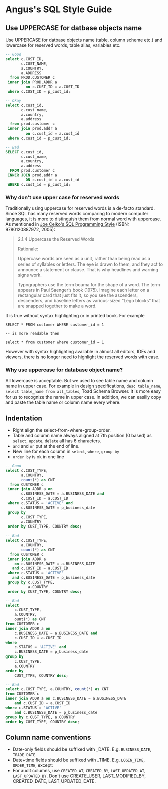 # Angus's SQL Style Guide

## Use UPPERCASE for datbase objects name

Use UPPERCASE for datbase objects name (table, column scheme etc.) and lowercase for reserved words, table alias, variables etc.

```sql
-- Good
select c.CUST_ID,
       c.CUST_NAME,
       a.COUNTRY,
       a.ADDRESS
  from PROD.CUSTOMER c
 inner join PROD.ADDR a
         on c.CUST_ID = a.CUST_ID
 where c.CUST_ID = p_cust_id;

-- Okay
select c.cust_id,
       c.cust_name,
       a.country,
       a.address
  from prod.customer c
 inner join prod.addr a
         on c.cust_id = a.cust_id
 where c.cust_id = p_cust_id;

-- Bad
SELECT c.cust_id,
       c.cust_name,
       a.country,
       a.address
  FROM prod.customer c
 INNER JOIN prod.addr a
         ON c.cust_id = a.cust_id
 WHERE c.cust_id = p_cust_id;
```

### Why don't use upper case for reserved words
Traditionally using uppercase for reserved words is a de-facto standard.  Since SQL has many reserved words comparing to modern computer languages, it is more to distinguish them from normal word with uppercase.  As mentioned in [Joe Celko's SQL Programming Style](https://learning.oreilly.com/library/view/joe-celkos-sql/9780120887972/) (ISBN: 9780120887972, 2005):

> 2.1.4 Uppercase the Reserved Words
>
> Rationale:
>
> Uppercase words are seen as a unit, rather than being read as a series of syllables or letters. The eye is drawn to them, and they act to announce a statement or clause. That is why headlines and warning signs work.
>
> Typographers use the term bouma for the shape of a word. The term appears in Paul Saenger’s book (1975). Imagine each letter on a rectangular card that just fits it, so you see the ascenders, descenders, and baseline letters as various-sized “Lego blocks” that are snapped together to make a word.

It is true without syntax highlighting or in printed book. For example
```plaintext
SELECT * FROM customer WHERE customer_id = 1

-- is more readable then

select * from customer where customer_id = 1
```

However with syntax highlighting available in almost all editors, IDEs and viewers, there is no longer need to highlight the reserved words with case.

### Why use uppercase for database object name?

All lowercase is acceptable.  But we used to see table name and column name in upper case. For example in design specifications, `desc table_name`, `select table_name from all_tables`, Toad Schema Browser. It is more easy for us to recognize the name in upper case. In addition, we can easiliy copy and paste the table name or column name every where.

## Indentation

* Right align the select-from-where-group-order.
* Table and column name always aligned at 7th position (0 based) as `select`, `update`, `delete` all has 6 characters.
* `and` and `or` put at the end of line.
* New line for each column in `select`, `where`, `group by`
* `order by` is ok in one line

```sql
-- Good
select c.CUST_TYPE,
       a.COUNTRY,
       count(*) as CNT       
  from CUSTOMER c
 inner join ADDR a on
       c.BUSINESS_DATE = a.BUSINESS_DATE and
       c.CUST_ID = a.CUST_ID
 where c.STATUS = 'ACTIVE' and
       c.BUSINESS_DATE = p_business_date
 group by
       c.CUST_TYPE,
       a.COUNTRY
 order by CUST_TYPE, COUNTRY desc;

-- Bad
select c.CUST_TYPE,
       a.COUNTRY,
       count(*) as CNT       
  from CUSTOMER c
 inner join ADDR a
    on c.BUSINESS_DATE = a.BUSINESS_DATE
   and c.CUST_ID = a.CUST_ID
 where c.STATUS = 'ACTIVE'
   and c.BUSINESS_DATE = p_business_date
 group by c.CUST_TYPE,
          a.COUNTRY
 order by CUST_TYPE, COUNTRY desc;

-- Bad
select
    c.CUST_TYPE,
    a.COUNTRY,
    ount(*) as CNT       
from CUSTOMER c
inner join ADDR a on
    c.BUSINESS_DATE = a.BUSINESS_DATE and
    c.CUST_ID = a.CUST_ID
where
    c.STATUS = 'ACTIVE' and
    c.BUSINESS_DATE = p_business_date
group by
    c.CUST_TYPE,
    a.COUNTRY
order by
    CUST_TYPE, COUNTRY desc;

-- Bad
select c.CUST_TYPE, a.COUNTRY, count(*) as CNT       
from CUSTOMER c
inner join ADDR a on c.BUSINESS_DATE = a.BUSINESS_DATE
    and c.CUST_ID = a.CUST_ID
where c.STATUS = 'ACTIVE'
    and c.BUSINESS_DATE = p_business_date
group by c.CUST_TYPE, a.COUNTRY
order by CUST_TYPE, COUNTRY desc;
```
 
## Column name conventions
* Date-only fields should be suffixed with _DATE. E.g. `BUSINESS_DATE`, `TRADE_DATE`.
* Date+time fields should be suffixed with _TIME. E.g. `LOGIN_TIME`, `ORDER_TIME`, except:
* For audit columns, use `CREATED_AT`, `CREATED_BY`, `LAST_UPDATED_AT`, `LAST_UPDATED_BY`. Don't use CREATE_USER, LAST_MODIFIED_BY, CREATED_DATE, LAST_UPDATED_DATE.
